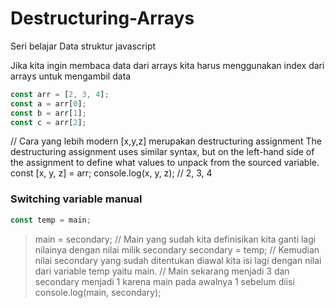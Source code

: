 # Destructuring-Arrays
Seri belajar Data struktur javascript  

Jika kita ingin membaca data dari arrays kita harus menggunakan index dari arrays untuk mengambil data 
```javascript
const arr = [2, 3, 4];
const a = arr[0];
const b = arr[1];
const c = arr[2];
```
// Cara yang lebih modern
[x,y,z] merupakan destructuring assignment The destructuring assignment uses similar syntax, but on the left-hand side of the assignment to define what values to unpack from the sourced variable.
const [x, y, z] = arr; 
console.log(x, y, z); // 2, 3, 4

### Switching variable manual
```javascript
const temp = main;
```
> main = secondary; // Main yang sudah kita definisikan kita ganti lagi nilainya dengan nilai milik secondary
secondary = temp; // Kemudian nilai secondary yang sudah ditentukan diawal kita isi lagi dengan nilai dari variable temp yaitu main.
// Main sekarang menjadi 3 dan secondary menjadi 1 karena main pada awalnya 1 sebelum diisi
console.log(main, secondary);
